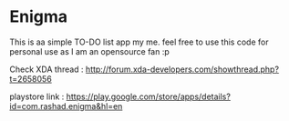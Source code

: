 Enigma
======


This is aa simple TO-DO list app my me.
feel free to use this code for personal use as I am an opensource fan :p

Check XDA thread : http://forum.xda-developers.com/showthread.php?t=2658056

playstore link : https://play.google.com/store/apps/details?id=com.rashad.enigma&hl=en

